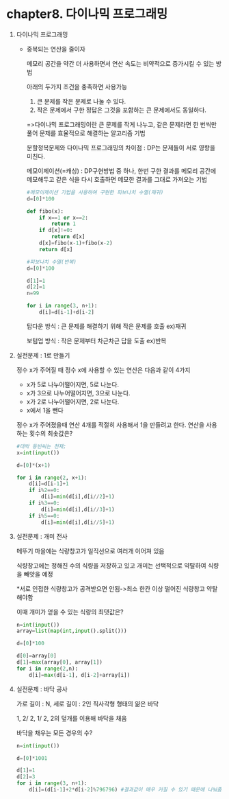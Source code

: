 # chapter8. 다이나믹 프로그래밍

1. 다이나믹 프로그래밍

   - 중복되는 연산을 줄이자

     메모리 공간을 약간 더 사용하면서 연산 속도는 비약적으로 증가시킬 수 있는 방법

     아래의 두가지 조건을 충족하면 사용가능

     1. 큰 문제를 작은 문제로 나눌 수 있다.
     2. 작은 문제에서 구한 정답은 그것을 포함하는 큰 문제에서도 동일하다.

     =>다이나믹 프로그래밍이란 큰 문제를 작게 나누고, 같은 문제라면 한 번씩만 풀어 문제를 효율적으로 해결하는 알고리즘 기법

     분할정복문제와 다이나믹 프로그래밍의 차이점 : DP는 문제들이 서로 영향을 미친다.

     메모이제이션(=캐싱) : DP구현방법 중 하나, 한번 구한 결과를 메모리 공간에 메모해두고 같은 식을 다시 호출하면 메모한 결과를 그대로 가져오는 기법

     ```python
     #메모이제이션 기법을 사용하여 구현한 피보나치 수열(재귀)
     d=[0]*100
     
     def fibo(x):
         if x==1 or x==2:
             return 1
         if d[x]!=0:
             return d[x]
         d[x]=fibo(x-1)+fibo(x-2)
         return d[x]
     ```

     ```python
     #피보나치 수열(반복)
     d=[0]*100
     
     d[1]=1
     d[2]=1
     n=99
     
     for i in range(3, n+1):
         d[i]=d[i-1]+d[i-2]
     ```

     탑다운 방식 : 큰 문제를 해결하기 위해 작은 문제를 호출 ex)재귀

     보텀업 방식 : 작은 문제부터 차근차근 답을 도출 ex)반복

2. 실전문제 : 1로 만들기

   정수 x가 주어질 때 정수 x에 사용할 수 있는 연산은 다음과 같이 4가지

   - x가 5로 나누어떨어지면, 5로 나눈다.
   - x가 3으로 나누어떨어지면, 3으로 나눈다.
   - x가 2로 나누어떨어지면, 2로 나눈다.
   - x에서 1을 뺀다

   정수 x가 주어졌을때 연산 4개를 적절히 사용해서 1을 만들려고 한다. 연산을 사용하는 횟수의 최솟값은?

   ```python
   #대박 동빈씨는 천재;
   x=int(input())
   
   d=[0]*(x+1)
   
   for i in range(2, x+1):
       d[i]=d[i-1]+1
       if i%2==0:
           d[i]=min(d[i],d[i//2]+1)
       if i%3==0:
           d[i]=min(d[i],d[i//3]+1)
       if i%5==0:
           d[i]=min(d[i],d[i//5]+1)
   ```

3. 실전문제 : 개미 전사

   메뚜기 마을에는 식량창고가 일직선으로 여러개 이어져 있음

   식량창고에는 정해진 수의 식량을 저장하고 있고 개미는 선택적으로 약탈하여 식량을 빼앗을 예정

   *서로 인접한 식량창고가 공격받으면 안됨->최소 한칸 이상 떨어진 식량창고 약탈해야함

   이때 개미가 얻을 수 있는 식량의 최댓값은?

   ```python
   n=int(input())
   array=list(map(int,input().split()))
   
   d=[0]*100
   
   d[0]=array[0]
   d[1]=max(array[0], array[1])
   for i in range(2,n):
       d[i]=max(d[i-1], d[i-2]+array[i])
   ```

4. 실전문제 : 바닥 공사

   가로 길이 : N, 세로 길이 : 2인 직사각형 형태의 얆은 바닥

   1, 2/ 2, 1/ 2, 2의 덮개를 이용해 바닥을 채움

   바닥을 채우는 모든 경우의 수?

   ```python
   n=int(input())
   
   d=[0]*1001
   
   d[1]=1
   d[2]=3
   for i in range(3, n+1):
       d[i]=(d[i-1]+2*d[i-2]%796796) #결과값이 매우 커질 수 있기 때문에 나눠줌
   ```

   